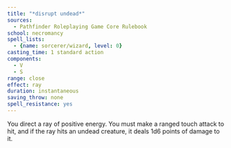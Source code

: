 ```yaml
---
title: "*disrupt undead*"
sources:
  - Pathfinder Roleplaying Game Core Rulebook
school: necromancy
spell_lists:
  - {name: sorcerer/wizard, level: 0}
casting_time: 1 standard action
components:
  - V
  - S
range: close
effect: ray
duration: instantaneous
saving_throw: none
spell_resistance: yes
---
```


You direct a ray of positive energy. You must make a ranged touch attack to hit, and if the ray hits an undead creature, it deals 1d6 points of damage to it.

